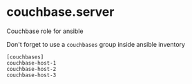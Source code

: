 # couchbase.server
Couchbase role for ansible

Don't forget to use  a `couchbases` group inside ansible inventory
```
[couchbases]
couchbase-host-1
couchbase-host-2
couchbase-host-3
```

